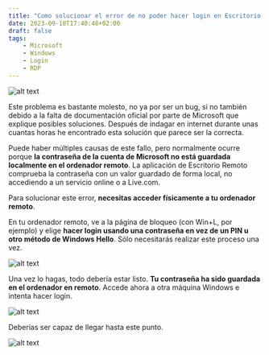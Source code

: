```yaml
---
title: "Como solucionar el error de no poder hacer login en Escritorio Remoto de Windows usando una Cuenta Microsoft"
date: 2023-09-10T17:40:48+02:00
draft: false
tags:
    - Microsoft
    - Windows
    - Login
    - RDP
---
```


![alt text](/images/posts/en/windows-rdp-problem.en/login-error.jpg)

Este problema es bastante molesto, no ya por ser un bug, si no también debido a la falta de documentación oficial por parte de Microsoft que explique posibles soluciones. Después de indagar en internet durante unas cuantas horas he encontrado esta solución que parece ser la correcta.


Puede haber múltiples causas de este fallo, pero normalmente ocurre porque **la contraseña de la cuenta de Microsoft no está guardada localmente en el ordenador remoto**. La aplicación de Escritorio Remoto comprueba la contraseña con un valor guardado de forma local, no accediendo a un servicio online o a Live.com.

Para solucionar este error, **necesitas acceder físicamente a tu ordenador remoto**.


En tu ordenador remoto, ve a la página de bloqueo (con Win+L, por ejemplo) y elige **hacer login usando una contraseña en vez de un PIN u otro método de Windows Hello**. Sólo necesitarás realizar este proceso una vez.

![alt text](/images/posts/en/windows-rdp-problem.en/locking-screen.jpg)

Una vez lo hagas, todo debería estar listo. **Tu contraseña ha sido guardada en el ordenador en remoto**. Accede ahora a otra máquina Windows e intenta hacer login.

![alt text](/images/posts/en/windows-rdp-problem.en/write-credentials.jpg)

Deberías ser capaz de llegar hasta este punto.

![alt text](/images/posts/en/windows-rdp-problem.en/cert-warning.jpg)

